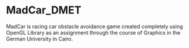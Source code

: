 # MadCar_DMET
MadCar is racing car obstacle avoidance game created completely using OpenGL Library as an assignment through the course of Graphics in the German University in Cairo.
